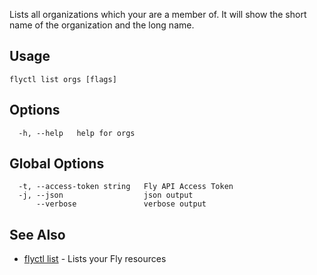 Lists all organizations which your are a member of. It will show the
short name of the organization and the long name.

## Usage
~~~
flyctl list orgs [flags]
~~~

## Options

~~~
  -h, --help   help for orgs
~~~

## Global Options

~~~
  -t, --access-token string   Fly API Access Token
  -j, --json                  json output
      --verbose               verbose output
~~~

## See Also

* [flyctl list](/docs/flyctl/list/)	 - Lists your Fly resources


